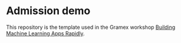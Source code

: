 # Admission demo

This repository is the template used in the Gramex workshop
[Building Machine Learning Apps Rapidly](https://gramener.com/gramex/guide/workshop/building-ml-apps-rapidly/).
